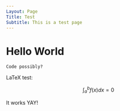 ```yaml
---
Layout: Page
Title: Test
Subtitle: This is a test page
---
```


# Hello World

    Code possibly?

LaTeX test:

$$\int_a^b f(x) dx = 0$$

It works YAY!

